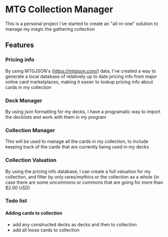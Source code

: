 # MTG Collection Manager

This is a personal project i've started to create an "all-in-one" solution to manage my magic the gathering collection

## Features

### Pricing info

By using MTGJSON's (<https://mtgjson.com/>) data, I've created a way to generate a local database of relatively up to date pricing info from major online card marketplaces, making it easier to lookup pricing info about cards in my collection

### Deck Manager

By using json formatting for my decks, i have a programatic way to import the decklists and work with them in my program

### Collection Manager

This will be used to manage all the cards in my collection, to include keeping track of the cards that are currently being used in my decks

### Collection Valuation

By using the pricing info database, I can create a full valuation for my collection, and filter by only rares/mythics or the collection as a whole (in case there are some uncommons or commons that are going for more than $2.00 USD)

### Todo list

#### Adding cards to collection

* add any constructed decks as decks and then to collection
* add all loose cards to collection
